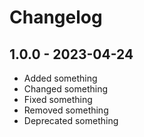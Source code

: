 # Changelog

## 1.0.0 - 2023-04-24

- Added something
- Changed something
- Fixed something
- Removed something
- Deprecated something

